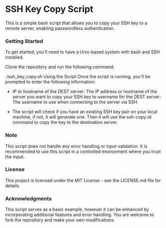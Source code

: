 # SSH Key Copy Script
This is a simple bash script that allows you to copy your SSH key to a remote server, enabling passwordless authentication.

### Getting Started
To get started, you'll need to have a Unix-based system with bash and SSH installed.

Clone the repository and run the following command:

./ssh_key_copy.sh
Using the Script
Once the script is running, you'll be prompted to enter the following information:

+ IP or hostname of the DEST server: The IP address or hostname of the server you want to copy your SSH key to
username for the DEST server: The username to use when connecting to the server via SSH

+ The script will check if you have an existing SSH key pair on your local machine, if not, it will generate one. Then it will use the ssh-copy-id command to copy the key to the destination server.

### Note
This script does not handle any error handling or input validation. It is recommended to use this script in a controlled environment where you trust the input.

### License
This project is licensed under the MIT License - see the LICENSE.md file for details.

### Acknowledgments
This script serves as a basic example, however it can be enhanced by incorporating additional features and error handling. You are welcome to fork the repository and make your own modifications.
